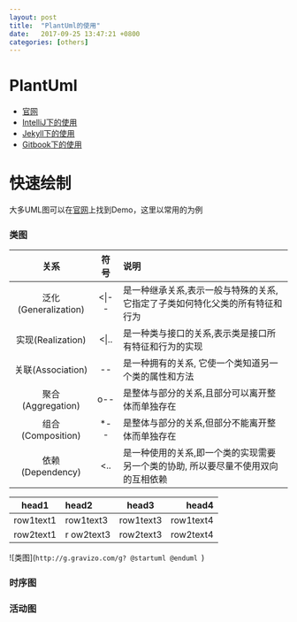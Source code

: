 ```yaml
---
layout: post
title:  "PlantUml的使用"
date:   2017-09-25 13:47:21 +0800
categories: [others]
---
```

# PlantUml
- [官网](http://plantuml.com)
- [IntelliJ下的使用](http://blog.csdn.net/imduan/article/details/53857921)
- [Jekyll下的使用](https://github.com/yjpark/jekyll-plantuml)
- [Gitbook下的使用](https://github.com/lyhcode/gitbook-plugin-plantuml)

# 快速绘制
大多UML图可以在[官网](http://plantuml.com)上找到Demo，这里以常用的为例  
### 类图  
| 关系 | 符号 | 说明 |
| :---: | :---: | :--- |
| 泛化(Generalization) | &lt;&#124;-- | 是一种继承关系,表示一般与特殊的关系,它指定了子类如何特化父类的所有特征和行为 |
| 实现(Realization) | &lt;&#124;.. | 是一种类与接口的关系,表示类是接口所有特征和行为的实现 |
| 关联(Association) | -- | 是一种拥有的关系, 它使一个类知道另一个类的属性和方法 |
| 聚合(Aggregation) | o-- | 是整体与部分的关系,且部分可以离开整体而单独存在 |
| 组合(Composition) | *-- | 是整体与部分的关系,但部分不能离开整体而单独存在 |
| 依赖(Dependency) | &lt;.. | 是一种使用的关系,即一个类的实现需要另一个类的协助, 所以要尽量不使用双向的互相依赖 |

| head1 | head2 | head3 | head4 |
|---|:---|:---:|---:|
|row1text1|row1text3|row1text3|row1text4|
| row2text1 | r ow2text3 | row2text3 | row2text4 |
![类图](`http://g.gravizo.com/g?
@startuml
@enduml
`)
### 时序图  

### 活动图  


